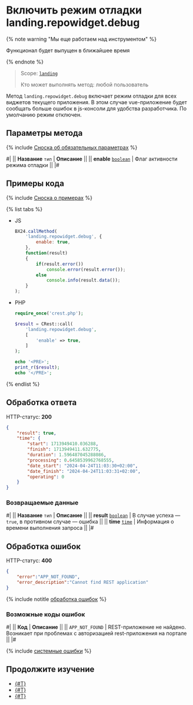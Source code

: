 # Включить режим отладки landing.repowidget.debug

{% note warning "Мы еще работаем над инструментом" %}

Функционал будет выпущен в ближайшее время

{% endnote %}

> Scope: [`landing`](../scopes/permissions.md)
>
> Кто может выполнять метод: любой пользователь

Метод `landing.repowidget.debug` включает режим отладки для всех виджетов текущего приложения. В этом случае vue-приложение будет сообщать больше ошибок в js-консоли для удобства разработчика. По умолчанию режим отключен.

## Параметры метода

{% include [Сноска об обязательных параметрах](../../_includes/required.md) %}

#|
|| **Название**
`тип` | **Описание** ||
|| **enable**
[`boolean`](../data-types.md) | Флаг активности режима отладки ||
|#

## Примеры кода

{% include [Сноска о примерах](../../_includes/examples.md) %}

{% list tabs %}

- JS

    ```js
    BX24.callMethod(
        'landing.repowidget.debug', {
            enable: true,
        },
        function(result)
        {
            if(result.error())
                console.error(result.error());
            else
                console.info(result.data());
        }
    );
    ```

- PHP

    ```php
    require_once('crest.php');

    $result = CRest::call(
        'landing.repowidget.debug',
        [
            'enable' => true,
        ]
    );

    echo '<PRE>';
    print_r($result);
    echo '</PRE>';
    ```

{% endlist %}

## Обработка ответа

HTTP-статус: **200**

```json
{
    "result": true,
    "time": {
        "start": 1713949410.036288,
        "finish": 1713949411.632775,
        "duration": 1.596487045288086,
        "processing": 0.6458539962768555,
        "date_start": "2024-04-24T11:03:30+02:00",
        "date_finish": "2024-04-24T11:03:31+02:00",
        "operating": 0
    }
}
```

### Возвращаемые данные

#|
|| **Название**
`тип` | **Описание** ||
|| **result**
[`boolean`](../data-types.md) | В случае успеха — `true`, в противном случае — ошибка ||
|| **time**
[`time`](../data-types.md) | Информация о времени выполнения запроса ||
|#

## Обработка ошибок

HTTP-статус: **400**

```json
{
    "error":"APP_NOT_FOUND",
    "error_description":"Cannot find REST application"
}
```

{% include notitle [обработка ошибок](../../_includes/error-info.md) %}

### Возможные коды ошибок

#|
|| **Код** | **Описание** ||
|| `APP_NOT_FOUND` | REST-приложение не найдено. Возникает при проблемах с авторизацией rest-приложения на портале ||
|#

{% include [системные ошибки](../../_includes/system-errors.md) %}

## Продолжите изучение

- [{#T}](./landing-repowidget-register.md)
- [{#T}](./landing-repowidget-unregister.md)
- [{#T}](./landing-repowidget-get-list.md)